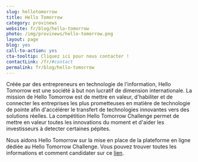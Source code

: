 ```yaml
---
slug: hellotomorrow
title: Hello Tomorrow
category: provinews
website: fr/blog/hello-tomorrow
photo: /img/provinews/hello-tomorrow.png
layout: page
blog: yes
call-to-action: yes
cta-tooltip: Cliquez ici pour nous contacter !
contactLink: /fr/#contact
permalink: fr/blog/hello-tomorrow
---
```


Créée par des entrepreneurs en technologie de l'information, Hello Tomorrow est une société à but non lucratif de dimension internationale. La mission de Hello Tomorrow est de mettre en valeur, d'habiliter et de connecter les entreprises les plus prometteuses en matière de technologie de pointe afin d'accélérer le transfert de technologies innovantes vers des solutions réelles. La compétition Hello Tomorrow Challenge permet de mettre en valeur toutes les innovations du moment et d'aider les investisseurs à detecter certaines pépites.

Nous aidons Hello Tomorrow sur la mise en place de la plateforme en ligne dédiée au Hello Tomorrow Challenge.
Vous pouvez trouver toutes les informations et comment candidater sur ce [lien]({{page.website}}).